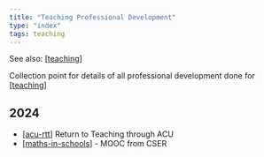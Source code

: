 ```yaml
---
title: "Teaching Professional Development"
type: "index"
tags: teaching 
---
```


See also: [[teaching]]

Collection point for details of all professional development done for [[teaching]]

## 2024

- [[acu-rtt]] Return to Teaching through ACU
- [[maths-in-schools]] - MOOC from CSER


[//begin]: # "Autogenerated link references for markdown compatibility"
[teaching]: ../teaching "Teaching"
[acu-rtt]: ../RTT/acu-rtt "ACU's Return to Teaching course"
[maths-in-schools]: maths-in-schools "Maths in Schools Online: Year 7 - 10 course"
[//end]: # "Autogenerated link references"